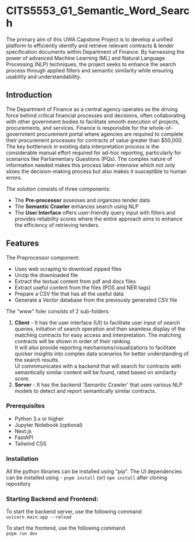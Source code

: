 # CITS5553_G1_Semantic_Word_Search

The primary aim of this UWA Capstone Project is to develop a unified platform to efficiently identify and retrieve relevant contracts & tender specification documents within Department of Finance.
By harnessing the power of advanced Machine Learning (ML) and Natural Language Processing (NLP) techniques, the project seeks to enhance the search process through applied filters and semantic similarity while ensuring usability and understandability.

## Introduction
The Department of Finance as a central agency operates as the driving force behind critical financial processes and decisions, often collaborating with other government bodies to facilitate smooth execution of projects, procurements, and services.
Finance is responsible for the whole-of-government procurement portal where agencies are required to complete their procurement processes for contracts of value greater than $50,000.
The key bottleneck in existing data interpretation process is the considerable manual effort required for ad-hoc reporting, particularly for scenarios like Parliamentary Questions (PQs).
The complex nature of information needed makes this process labor-intensive which not only slows the decision-making process but also makes it susceptible to human errors.

The solution consists of three components:
- The **Pre-processor** assesses and organizes tender data
- The **Semantic Crawler** enhances search using NLP
- The **User Interface** offers user-friendly query input with filters and provides reliability scores where the entire approach aims to enhance the efficiency of retrieving tenders. 

## Features
The Preprocessor component:
- Uses web scraping to download zipped files 
- Unzip the downloaded file 
- Extract the textual content from pdf and docx files 
- Extract useful content from the files (POS and NER tags) 
- Prepare a CSV file that has all the useful data 
- Generate a Vector database from the previously generated CSV file 

The "www" foler consists of 2 sub-folders: <br>
1. **Client** -  It has the user interface (UI) to facilitate user input of search queries, initiation of search operation and then seamless display of the matching contracts for easy access and interpretation. The matching contracts will be shown in order of their ranking. <br>
            It will also provide reporting mechanisms/visualizations to facilitate quicker insights into complex data scenarios for better understanding of the search results. <br>
            UI commmunicates with a backend that will search for contracts with semantically similar content will be found, rated based on similarity score. <br>
2. **Server** - It has the backend 'Semantic Crawler' that uses various NLP models to detect and report semantically similar contracts.


### Prerequisites
- Python 3.x or higher 
- Jupyter Notebook (optional)
- Next.js 
- FastAPI 
- Tailwind CSS 

### Installation
All the python libraries can be installed using "pip".
The UI dependencies can be installed using - `pnpm install` (or) `npm install` after cloning repository

### Starting Backend and Frontend: 

To start the backend server, use the following command <br>
  `uvicorn main:app --reload` 

To start the frontend, use the following command <br>
  `pnpm run dev` 

